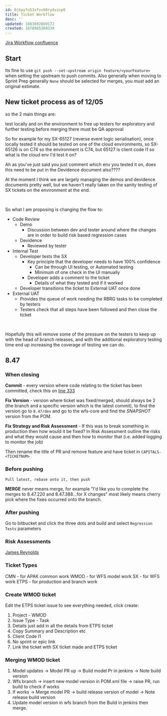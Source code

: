 ```yaml
---
id: 0jkpyfo53sfvx80ry4vzsp6
title: Ticket Workflow
desc: ''
updated: 1683892869172
created: 1678965369339
---
```

[Jira Workflow confluence](https://confluence.apak.com/live/display/WIKI/JIRA#JIRA-SXIssues)
## Start
Its fine to use `git push --set-upstream origin feature/<yourFeature>` when setting the upstream to push commits.
Also generally when moving to Sprint Prep generally `None` should be selected for merges, you *must* add an original estimate.

## New ticket process as of 12/05
so the 2 main things are:

test locally and on the environment to free up testers for exploratory and further testing
before merging there must be QA approval

So for example for my SX-65127 (reverse event logic serialisation), once locally tested it should be tested on one of the cloud environments, so SX-65126 is on C74 so the environment is C74, but 65127 is client code I1 so what is the cloud env I'd test it on?

Ah as you've just said you just comment which env you tested it on, does this need to be put in the Devidence document also????

At the moment I think we are largely managing the demos and devidence documents pretty well, but we haven't really taken on the sanity testing of SX tickets on the environment at the end.

 

So what I am proposing is changing the flow to:

- Code Review
    - Demo
        - Discussion between dev and tester around where the changes are in order to build risk based regression cases
    - Devidence
        - Reviewed by tester
- Internal Test
    - Developer tests the SX
        - Key principle that the developer needs to have 100% confidence
            - Can be through UI testing, or Automated testing
            - Minimum of one check in the UI manually
        - Developer adds a comment to the ticket
            - Details of what they tested and if it worked
    - Developer transitions the ticket to External UAT once done
- External UAT
    - Provides the queue of work needing the RBRG tasks to be completed by testers
    - Testers check that all steps have been followed and then close the ticket

 

Hopefully this will remove some of the pressure on the testers to keep up with the head of branch releases, and with the additional exploratory testing time end up increasing the coverage of testing we can do. 

## 8.47 
### When closing
**Commit** - every version where code relating to the ticket has been committed, check this on [line 333](https://bitbucket.apak.delivery/projects/WFS/repos/wfs/browse/pom.xml?at=refs%2Fheads%2Fsupport%2F8.47%2Fdev)

**Fix Version** - version where ticket was fixed/merged, should always be 2 (the branch and a specific version which is the latest commit), to find the version go to `8.47/dev` and go to the wfs-core and find the *SNAPSHOT* version from the POM.

**Fix Strategy and Risk Assessment** - If this was to break something in production then how would it be fixed? In Risk Assessment outline the risks and what they would cause and then how to monitor that (i.e. added logging to monitor the job)

Then rename the title of PR and remove feature and have ticket in `CAPITALS-<TICKETNUM>`

### Before pushing
`Pull latest, rebase onto it, then push`

**MERGE** never means merge, for example "I'd like you to complete the merges to 8.47.220 and 8.47.388...for X changes" most likely means cherry pick where the fixes occurred onto the branch.


### After pushing
Go to bitbucket and click the three dots and build and select `Regression Tests` parameters

### Risk Assessments
[James Reynolds](https://confluence.apak.com/live/pages/viewpage.action?spaceKey=~james.reynolds&title=Risk+Analysis+8.47+Draft)

### Ticket Types
CMN - for APAK common work
WMOD - for WFS model work
SX - for WFS work
ETPS - for production and branch work

### Create WMOD ticket
Edit the ETPS ticket issue to see everything needed, click create:
1. Project - WMOD
2. Issue Type - Task
3. Details just add in all the details from ETPS ticket
4. Copy Summary and Description etc
5. Client Code I1
6. No sprint or epic link
7. Link the ticket with SX ticket made and ETPS ticket

### Merging WMOD ticket
1. Model updates -> Model PR up -> Build model Pr in jenkins -> Note build version
2. Wfs branch -> insert new model version in POM.xml file -> raise PR, run build to check if works
3. If works -> Merge model PR -> build release version of model -> Note release build version
4. Update model version in wfs branch from the Build in jenkins then merge.